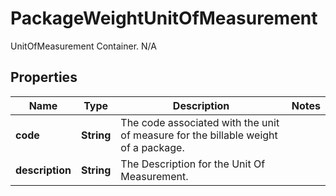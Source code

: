 

# PackageWeightUnitOfMeasurement

UnitOfMeasurement Container.  N/A

## Properties

| Name | Type | Description | Notes |
|------------ | ------------- | ------------- | -------------|
|**code** | **String** | The code associated with the unit of measure for the billable weight of a package. |  |
|**description** | **String** | The Description for the Unit Of Measurement. |  |



